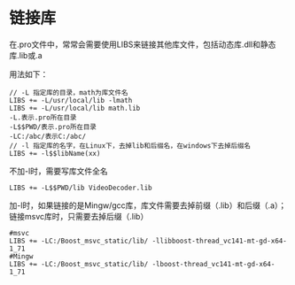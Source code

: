 # 链接库                                                                                                                                                                                                                                                                                                                                                                                                                                                                                                                                                                                                                                                                                                                                                                                                                                              	                                                                                                                                                                                                                                                                                                                                                                                                                     

在.pro文件中，常常会需要使用LIBS来链接其他库文件，包括动态库.dll和静态库.lib或.a

用法如下：

```properties
// -L 指定库的目录，math为库文件名
LIBS += -L/usr/local/lib -lmath 
LIBS += -L/usr/local/lib math.lib 
-L.表示.pro所在目录
-L$$PWD/表示.pro所在目录
-LC:/abc/表示C:/abc/
// -l 指定库的名字，在Linux下，去掉lib和后缀名，在windows下去掉后缀名
LIBS += -l$$libName(xx)
```

不加-l时，需要写库文件全名

```properties
LIBS += -L$$PWD/lib VideoDecoder.lib
```

加-l时，如果链接的是Mingw/gcc库，库文件需要去掉前缀（.lib）和后缀（.a）；链接msvc库时，只需要去掉后缀（.lib）

```properties
#msvc
LIBS += -LC:/Boost_msvc_static/lib/ -llibboost-thread_vc141-mt-gd-x64-1_71
#Mingw
LIBS += -LC:/Boost_msvc_static/lib/ -lboost-thread_vc141-mt-gd-x64-1_71
```

